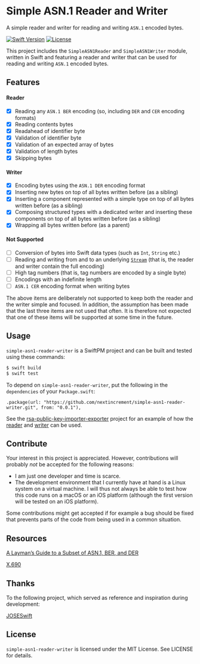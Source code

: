 # Simple ASN.1 Reader and Writer

A simple reader and writer for reading and writing `ASN.1` encoded bytes.

[![Swift Version][swift-image]][swift-url] [![License][license-image]][license-url]

This project includes the `SimpleASN1Reader` and `SimpleASN1Writer` module, written in Swift and featuring a reader and writer that can be used for reading and writing `ASN.1` encoded bytes.

## Features

#### Reader
- [x] Reading any `ASN.1 BER` encoding (so, including `DER` and `CER` encoding formats)
- [x] Reading contents bytes
- [x] Readahead of identifier byte
- [x] Validation of identifier byte
- [x] Validation of an expected array of bytes
- [x] Validation of length bytes
- [x] Skipping bytes

#### Writer
- [x] Encoding bytes using the `ASN.1 DER` encoding format
- [x] Inserting new bytes on top of all bytes written before (as a sibling)
- [x] Inserting a component represented with a simple type on top of all bytes written before (as a sibling)
- [x] Composing structured types with a dedicated writer and inserting these components on top of all bytes written before (as a sibling)
- [x] Wrapping all bytes written before (as a parent)

#### Not Supported
- [ ] Conversion of bytes into Swift data types (such as `Int`, `String` etc.)
- [ ] Reading and writing from and to an underlying [`Stream`](https://developer.apple.com/documentation/foundation/stream) (that is, the reader and writer contain the full encoding)
- [ ] High tag numbers (that is, tag numbers are encoded by a single byte)
- [ ] Encodings with an indefinite length
- [ ] `ASN.1 CER` encoding format when writing bytes

The above items are deliberately not supported to keep both the reader and the writer simple and focused. In addition, the assumption has been made that the last three items are not used that often. It is therefore not expected that one of these items will be supported at some time in the future.

## Usage

`simple-asn1-reader-writer` is a SwiftPM project and can be built and tested using these commands:

```bash
$ swift build
$ swift test
```

To depend on `simple-asn1-reader-writer`, put the following in the `dependencies` of your `Package.swift`:

    .package(url: "https://github.com/nextincrement/simple-asn1-reader-writer.git", from: "0.0.1"),

See the [rsa-public-key-importer-exporter](https://github.com/nextincrement/rsa-public-key-importer-exporter) project for an example of how the [reader](https://github.com/nextincrement/rsa-public-key-importer-exporter/blob/master/Sources/RSAPublicKeyImporter/RSAPublicKeyImporter.swift) and [writer](https://github.com/nextincrement/rsa-public-key-importer-exporter/blob/master/Sources/RSAPublicKeyExporter/RSAPublicKeyExporter.swift) can be used.

## Contribute

Your interest in this project is appreciated. However, contributions will probably _not_ be accepted for the following reasons:
- I am just one developer and time is scarce.
- The development environment that I currently have at hand is a Linux system on a virtual machine. I will thus not always be able to test how this code runs on a macOS or an iOS platform (although the first version will be tested on an iOS platform).

Some contributions might get accepted if for example a bug should be fixed that prevents parts of the code from being used in a common situation.

## Resources

[A Layman’s Guide to a Subset of ASN.1, BER, and DER](http://luca.ntop.org/Teaching/Appunti/asn1.html)

[X.690](https://www.itu.int/rec/T-REC-X.690-201508-I/en)

## Thanks
To the following project, which served as reference and inspiration during development:

[JOSESwift](https://github.com/airsidemobile/JOSESwift)


## License
`simple-asn1-reader-writer` is licensed under the MIT License. See LICENSE for details.

[swift-image]:https://img.shields.io/badge/swift-5.0-orange.svg
[swift-url]:https://swift.org/
[license-image]: https://img.shields.io/badge/License-MIT-blue.svg
[license-url]: LICENSE
